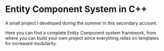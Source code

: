 # Entity Component System in C++

A small project I developed during the summer in this secondary account. 

Here you can find a complete Entity Component system framework, from where you can build your own project since everything relies on templates for increased modularity.

